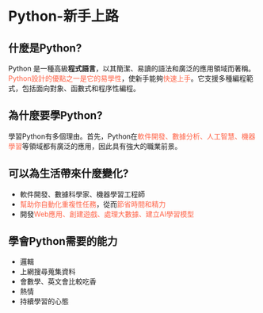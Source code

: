 # Python-新手上路

<style>
.mark{
    color:tomato;
}
</style>

## 什麼是Python?
Python 是一種高級**程式語言**，以其簡潔、易讀的語法和廣泛的應用領域而著稱。<span class='mark'>Python設計的優點之一是它的易學性</span>，使新手能夠<span class='mark'>快速上手</span>。它支援多種編程範式，包括面向對象、函數式和程序性編程。

## 為什麼要學Python?
學習Python有多個理由。首先，Python在<span class='mark'>軟件開發、數據分析、人工智慧、機器學習</span>等領域都有廣泛的應用，因此具有強大的職業前景。

## 可以為生活帶來什麼變化?
- 軟件開發、數據科學家、機器學習工程師
- <span class='mark'>幫助你自動化重複性任務</span>，從而<span class='mark'>節省時間和精力</span>
- 開發<span class='mark'>Web應用、創建遊戲、處理大數據、建立AI學習模型</span>

## 學會Python需要的能力
- 邏輯
- 上網搜尋蒐集資料
- 會數學、英文會比較吃香
- 熱情
- 持續學習的心態
